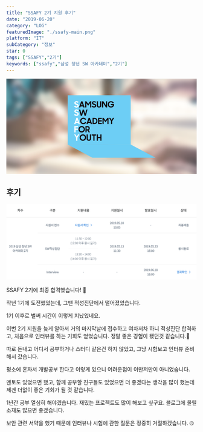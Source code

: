 ```yaml
---
title: "SSAFY 2기 지원 후기"
date: "2019-06-20"
category: "LOG"
featuredImage: "./ssafy-main.png"
platform: "IT"
subCategory: "정보"
star: 0
tags: ["SSAFY","2기"]
keywords: ["ssafy","삼성 청년 SW 아카데미","2기"]
---
```


![커버](./ssafy-main.png "SSAFY")

## 후기

![커버](./apply-ssafy.png "굿 🥳")

SSAFY 2기에 최종 합격했습니다! 🤯

작년 1기에 도전했었는데, 그땐 적성진단에서 떨어졌었습니다.

1기 이후로 벌써 시간이 이렇게 지났었네요.

이번 2기 지원을 늦게 알아서 거의 마지막날에 접수하고 여차저차 하니 적성진단 합격하고, 처음으로 인터뷰를 하는 기회도 얻었습니다. 정말 좋은 경험이 됐던것 같습니다.😤

따로 돈내고 어디서 공부하거나 스터디 같은건 하지 않았고, 그냥 시험보고 인터뷰 준비해서 갔습니다.

평소에 혼자서 개발공부 한다고 이렇게 있으니 어려운점이 이만저만이 아니었습니다.

멘토도 있었으면 했고, 함께 공부할 친구들도 있었으면 더 좋겠다는 생각을 많이 했는데 제겐 더없이 좋은 기회가 될 것 같습니다.

1년간 공부 열심히 해야겠습니다. 재밌는 프로젝트도 많이 해보고 싶구요. 블로그에 올릴 소재도 많으면 좋겠습니다.

보안 관련 서약을 했기 때문에 인터뷰나 시험에 관한 질문은 정중히 거절하겠습니다. 🤐
